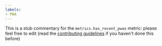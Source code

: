 ```yaml
---
labels:
- PWA
---
```

This is a stub commentary for the `metrics.has_recent_pwas` metric: please feel free to edit (read the
[contributing guidelines](https://github.com/mozilla/glean-annotations/blob/main/CONTRIBUTING.md)
if you haven't done this before)
